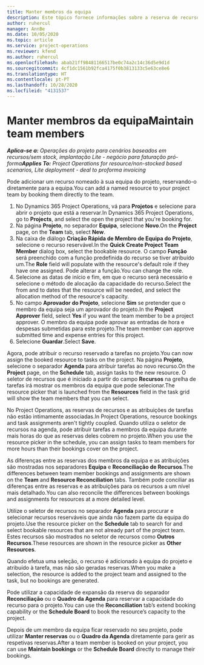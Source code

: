 ```yaml
---
title: Manter membros da equipa
description: Este tópico fornece informações sobre a reserva de recursos nomeados para as equipas do projeto e atribuir às mesmas tarefas
author: ruhercul
manager: AnnBe
ms.date: 10/05/2020
ms.topic: article
ms.service: project-operations
ms.reviewer: kfend
ms.author: ruhercul
ms.openlocfilehash: abab21ff98481166517be0c74a2c14c36d5e9d1d
ms.sourcegitcommit: 4cf1dc1561b92fca4175f0b3813133c5e63ce8e6
ms.translationtype: HT
ms.contentlocale: pt-PT
ms.lasthandoff: 10/28/2020
ms.locfileid: "4131537"
---
```

# <a name="maintain-team-members"></a><span data-ttu-id="79bf8-103">Manter membros da equipa</span><span class="sxs-lookup"><span data-stu-id="79bf8-103">Maintain team members</span></span>

<span data-ttu-id="79bf8-104">_**Aplica-se a:** Operações do projeto para cenários baseados em recursos/sem stock, implantação Lite - negócio para faturação pró-forma_</span><span class="sxs-lookup"><span data-stu-id="79bf8-104">_**Applies To:** Project Operations for resource/non-stocked based scenarios, Lite deployment - deal to proforma invoicing_</span></span>

<span data-ttu-id="79bf8-105">Pode adicionar um recurso nomeado à sua equipa do projeto, reservando-o diretamente para a equipa.</span><span class="sxs-lookup"><span data-stu-id="79bf8-105">You can add a named resource to your project team by booking them directly to the team.</span></span>

1. <span data-ttu-id="79bf8-106">No Dynamics 365 Project Operations, vá para **Projetos** e selecione para abrir o projeto que está a reservar.</span><span class="sxs-lookup"><span data-stu-id="79bf8-106">In Dynamics 365 Project Operations, go to **Projects**, and select the open the project that you're booking for.</span></span>
2. <span data-ttu-id="79bf8-107">Na página **Projeto**, no separador **Equipa**, selecione **Novo**.</span><span class="sxs-lookup"><span data-stu-id="79bf8-107">On the **Project** page, on the **Team** tab, select **New**.</span></span> 
3. <span data-ttu-id="79bf8-108">Na caixa de diálogo **Criação Rápida de Membro de Equipa do Projeto**, selecione o recurso reservável.</span><span class="sxs-lookup"><span data-stu-id="79bf8-108">In the **Quick Create Project Team Member** dialog box, select the bookable resource.</span></span> <span data-ttu-id="79bf8-109">O campo **Função** será preenchido com a função predefinida do recurso se tiver atribuído um.</span><span class="sxs-lookup"><span data-stu-id="79bf8-109">The **Role** field will populate with the resource's default role if they have one assigned.</span></span> <span data-ttu-id="79bf8-110">Pode alterar a função.</span><span class="sxs-lookup"><span data-stu-id="79bf8-110">You can change the role.</span></span> 
4. <span data-ttu-id="79bf8-111">Selecione as datas de início e fim, em que o recurso será necessário e selecione o método de alocação da capacidade do recurso.</span><span class="sxs-lookup"><span data-stu-id="79bf8-111">Select the from and to dates that the resource will be needed, and select the allocation method of the resource's capacity.</span></span> 
5. <span data-ttu-id="79bf8-112">No campo **Aprovador do Projeto**, selecione **Sim** se pretender que o membro da equipa seja um aprovador do projeto.</span><span class="sxs-lookup"><span data-stu-id="79bf8-112">In the **Project Approver** field, select **Yes** if you want the team member to be a project approver.</span></span> <span data-ttu-id="79bf8-113">O membro da equipa pode aprovar as entradas de hora e despesas submetidas para este projeto.</span><span class="sxs-lookup"><span data-stu-id="79bf8-113">The team member can approve submitted time and expense entries for this project.</span></span> 
6. <span data-ttu-id="79bf8-114">Selecione **Guardar**.</span><span class="sxs-lookup"><span data-stu-id="79bf8-114">Select **Save**.</span></span>

<span data-ttu-id="79bf8-115">Agora, pode atribuir o recurso reservado a tarefas no projeto.</span><span class="sxs-lookup"><span data-stu-id="79bf8-115">You can now assign the booked resource to tasks on the project.</span></span> <span data-ttu-id="79bf8-116">Na página **Projeto**, selecione o separador **Agenda** para atribuir tarefas ao novo recurso.</span><span class="sxs-lookup"><span data-stu-id="79bf8-116">On the **Project** page, on the **Schedule** tab, assign tasks to the new resource.</span></span> <span data-ttu-id="79bf8-117">O seletor de recursos que é iniciado a partir do campo **Recursos** na grelha de tarefas irá mostrar os membros da equipa que pode selecionar.</span><span class="sxs-lookup"><span data-stu-id="79bf8-117">The resource picker that is launched from the **Resources** field in the task grid will show the team members that you can select.</span></span>


<span data-ttu-id="79bf8-118">No Project Operations, as reservas de recursos e as atribuições de tarefas não estão intimamente associadas.</span><span class="sxs-lookup"><span data-stu-id="79bf8-118">In Project Operations, resource bookings and task assignments aren't tightly coupled.</span></span> <span data-ttu-id="79bf8-119">Quando utiliza o seletor de recursos na agenda, pode atribuir tarefas a membros da equipa durante mais horas do que as reservas deles cobrem no projeto.</span><span class="sxs-lookup"><span data-stu-id="79bf8-119">When you use the resource picker in the schedule, you can assign tasks to team members for more hours than their bookings cover on the project.</span></span>

<span data-ttu-id="79bf8-120">As diferenças entre as reservas dos membros da equipa e as atribuições são mostradas nos separadores **Equipa** e **Reconciliação de Recursos**.</span><span class="sxs-lookup"><span data-stu-id="79bf8-120">The differences between team member bookings and assignments are shown on the **Team** and **Resource Reconciliation** tabs.</span></span> <span data-ttu-id="79bf8-121">Também pode conciliar as diferenças entre as reservas e as atribuições para os recursos a um nível mais detalhado.</span><span class="sxs-lookup"><span data-stu-id="79bf8-121">You can also reconcile the differences between bookings and assignments for resources at a more detailed level.</span></span>

<span data-ttu-id="79bf8-122">Utilize o seletor de recursos no separador **Agenda** para procurar e selecionar recursos reserváveis que ainda não fazem parte da equipa do projeto.</span><span class="sxs-lookup"><span data-stu-id="79bf8-122">Use the resource picker on the **Schedule** tab to search for and select bookable resources that are not already part of the project team.</span></span> <span data-ttu-id="79bf8-123">Estes recursos são mostrados no seletor de recursos como **Outros Recursos**.</span><span class="sxs-lookup"><span data-stu-id="79bf8-123">These resources are shown in the resource picker as **Other Resources**.</span></span>

<span data-ttu-id="79bf8-124">Quando efetua uma seleção, o recurso é adicionado à equipa do projeto e atribuído à tarefa, mas não são geradas reservas.</span><span class="sxs-lookup"><span data-stu-id="79bf8-124">When you make a selection, the resource is added to the project team and assigned to the task, but no bookings are generated.</span></span>

<span data-ttu-id="79bf8-125">Pode utilizar a capacidade de expansão da reserva do separador **Reconciliação** ou o **Quadro da Agenda** para reservar a capacidade do recurso para o projeto.</span><span class="sxs-lookup"><span data-stu-id="79bf8-125">You can use the **Reconciliation** tab’s extend booking capability or the **Schedule Board** to book the resource’s capacity to the project.</span></span>

<span data-ttu-id="79bf8-126">Depois de um membro da equipa ficar reservado no seu projeto, pode utilizar **Manter reservas** ou o **Quadro da Agenda** diretamente para gerir as respetivas reservas.</span><span class="sxs-lookup"><span data-stu-id="79bf8-126">After a team member is booked on your project, you can use **Maintain bookings** or the **Schedule Board** directly to manage their bookings.</span></span>
